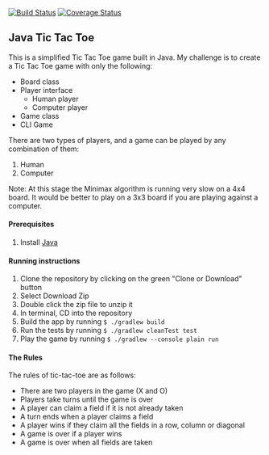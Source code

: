 [![Build Status](https://travis-ci.org/pelensky/SimplifiedTTT.svg?branch=master)](https://travis-ci.org/pelensky/SimplifiedTTT)
[![Coverage Status](https://coveralls.io/repos/github/pelensky/SimplifiedTTT/badge.svg?branch=master)](https://coveralls.io/github/pelensky/SimplifiedTTT?branch=master)

## Java Tic Tac Toe 

This is a simplified Tic Tac Toe game built in Java. My challenge is to create a Tic Tac Toe game with only the following:
* Board class
* Player interface
  * Human player
  * Computer player
* Game class
* CLI Game

There are two types of players, and a game can be played by any combination of them:
1. Human
2. Computer

Note: At this stage the Minimax algorithm is running very slow on a 4x4 board. It would be better to play on a 3x3 board if you are playing against a computer.

#### Prerequisites 
1. Install [Java](http://www.oracle.com/technetwork/java/javase/downloads/index.html)

#### Running instructions
1. Clone the repository by clicking on the green "Clone or Download" button
2. Select Download Zip
3. Double click the zip file to unzip it
4. In terminal, CD into the repository
5. Build the app by running `$ ./gradlew build`
6. Run the tests by running `$ ./gradlew cleanTest test`
7. Play the game by running `$ ./gradlew --console plain run`

#### The Rules

The rules of tic-tac-toe are as follows:

* There are two players in the game (X and O)
* Players take turns until the game is over
* A player can claim a field if it is not already taken
* A turn ends when a player claims a field
* A player wins if they claim all the fields in a row, column or diagonal
* A game is over if a player wins
* A game is over when all fields are taken
